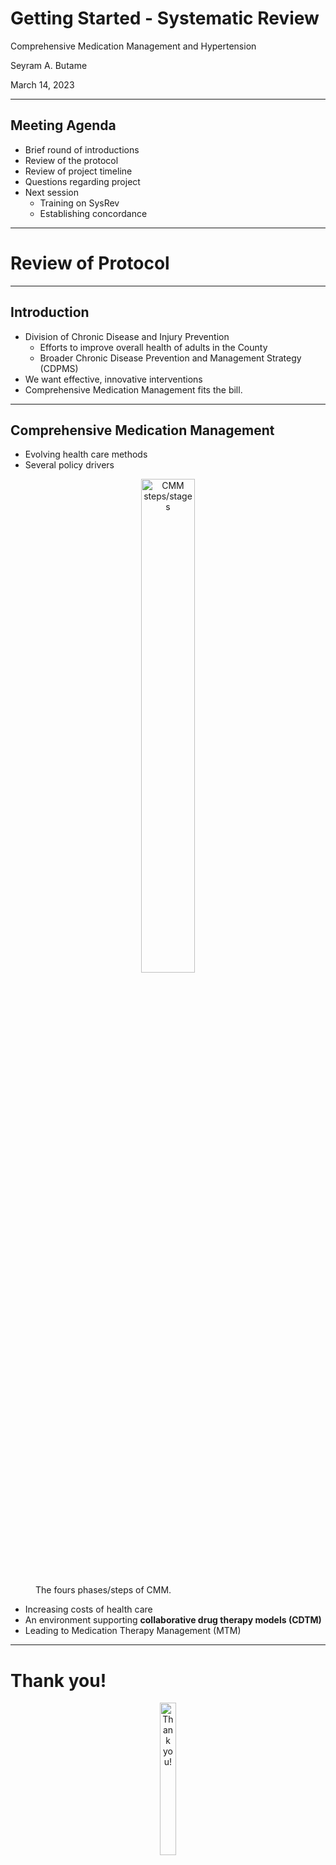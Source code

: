 # Getting Started - Systematic Review

Comprehensive Medication Management and Hypertension

Seyram A. Butame

March 14, 2023

---

## Meeting Agenda

- Brief round of introductions
- Review of the protocol
- Review of project timeline
- Questions regarding project
- Next session
  - Training on SysRev
  - Establishing concordance

---

# Review of Protocol

---

## Introduction

- Division of Chronic Disease and Injury Prevention
  - Efforts to improve overall health of adults in the County
  - Broader Chronic Disease Prevention and Management Strategy (CDPMS)
- We want effective, innovative interventions
- Comprehensive Medication Management fits the bill.

---

## Comprehensive Medication Management

-   Evolving health care methods
-   Several policy drivers

<figure>
  <p align="center">
    <img src="{{site.url}}/images/training_cmmtime.svg" alt="CMM steps/stages" width="45%"/>
    <figcaption> The fours phases/steps of CMM.</figcaption>
  </p>
</figure>



-   Increasing costs of health care
-   An environment supporting **collaborative drug therapy models (CDTM)**
-   Leading to Medication Therapy Management (MTM)

---

# Thank you!

<figure>
  <p align="center">
    <img src="{{site.url}}/images/training_iconthanks.svg" alt="Thank you!" width="25%"/>
  </p>
</figure>

